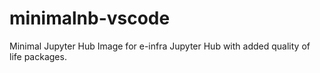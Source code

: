 # minimalnb-vscode
Minimal Jupyter Hub Image for e-infra Jupyter Hub with added quality of life packages.
